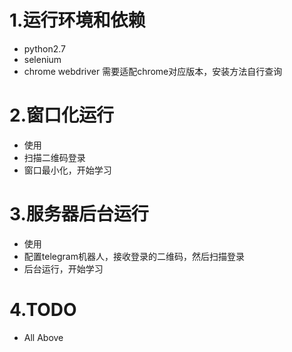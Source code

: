 # 1.运行环境和依赖
- python2.7
- selenium
- chrome webdriver 需要适配chrome对应版本，安装方法自行查询

# 2.窗口化运行
- 使用
- 扫描二维码登录
- 窗口最小化，开始学习

# 3.服务器后台运行
- 使用
- 配置telegram机器人，接收登录的二维码，然后扫描登录
- 后台运行，开始学习

# 4.TODO

- All Above 